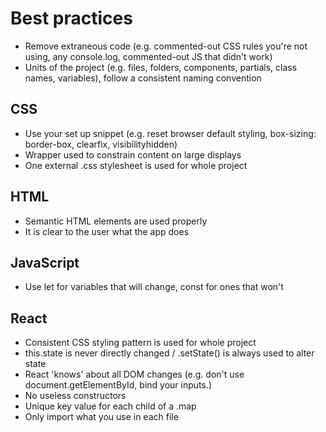 # Best practices
* Remove extraneous code (e.g. commented-out CSS rules you're not using, any console.log, commented-out JS that didn't work)
* Units of the project (e.g. files, folders, components, partials, class names, variables), follow a consistent naming convention

## CSS
* Use your set up snippet (e.g. reset browser default styling, box-sizing: border-box, clearfix, visibilityhidden)
* Wrapper used to constrain content on large displays
* One external .css stylesheet is used for whole project 

## HTML
* Semantic HTML elements are used properly
* It is clear to the user what the app does

## JavaScript
* Use let for variables that will change, const for ones that won't


## React
* Consistent CSS styling pattern is used for whole project
* this.state is never directly changed / .setState() is always used to alter state
* React 'knows' about all DOM changes (e.g. don't use document.getElementById, bind your inputs.)
* No useless constructors
* Unique key value for each child of a .map
* Only import what you use in each file